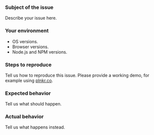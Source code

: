### Subject of the issue

Describe your issue here.

### Your environment

- OS versions.
- Browser versions.
- Node.js and NPM versions.

### Steps to reproduce

Tell us how to reproduce this issue. Please provide a working demo, for example
using [plnkr.co](http://next.plnkr.co).

### Expected behavior

Tell us what should happen.

### Actual behavior

Tell us what happens instead.
